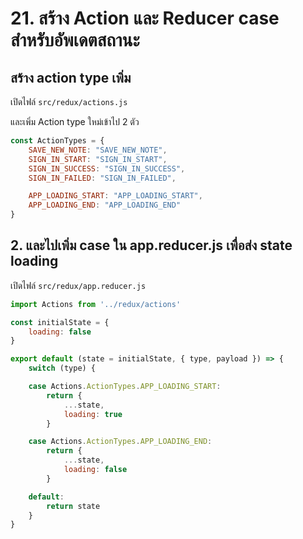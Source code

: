 # 21. สร้าง Action และ Reducer case สำหรับอัพเดตสถานะ

## สร้าง action type เพิ่ม

เปิดไฟล์ `src/redux/actions.js`

และเพิ่ม Action type ใหม่เข้าไป 2 ตัว 

```js
const ActionTypes = {
    SAVE_NEW_NOTE: "SAVE_NEW_NOTE",
    SIGN_IN_START: "SIGN_IN_START",
    SIGN_IN_SUCCESS: "SIGN_IN_SUCCESS",
    SIGN_IN_FAILED: "SIGN_IN_FAILED",

    APP_LOADING_START: "APP_LOADING_START",
    APP_LOADING_END: "APP_LOADING_END"
}
```

## 2. และไปเพิ่ม case ใน app.reducer.js เพื่อส่ง state loading 

เปิดไฟล์ `src/redux/app.reducer.js`

```js
import Actions from '../redux/actions'

const initialState = {
    loading: false
}

export default (state = initialState, { type, payload }) => {
    switch (type) {

    case Actions.ActionTypes.APP_LOADING_START: 
        return {
            ...state,
            loading: true
        }

    case Actions.ActionTypes.APP_LOADING_END: 
        return {
            ...state,
            loading: false
        }

    default:
        return state
    }
}
```